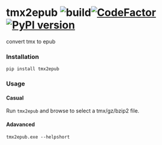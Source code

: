 # tmx2epub ![build](https://github.com/ffreemt/tmx2epub/workflows/build/badge.svg)[![CodeFactor](https://www.codefactor.io/repository/github/ffreemt/tmx2epub/badge)](https://www.codefactor.io/repository/github/ffreemt/tmx2epub)[![PyPI version](https://badge.fury.io/py/tmx2epub.svg)](https://badge.fury.io/py/tmx2epub)
convert tmx to epub

### Installation
```pip install tmx2epub```

### Usage

#### Casual
Run `tmx2epub` and browse to select a tmx/gz/bzip2 file.

#### Adavanced
`tmx2epub.exe --helpshort`
